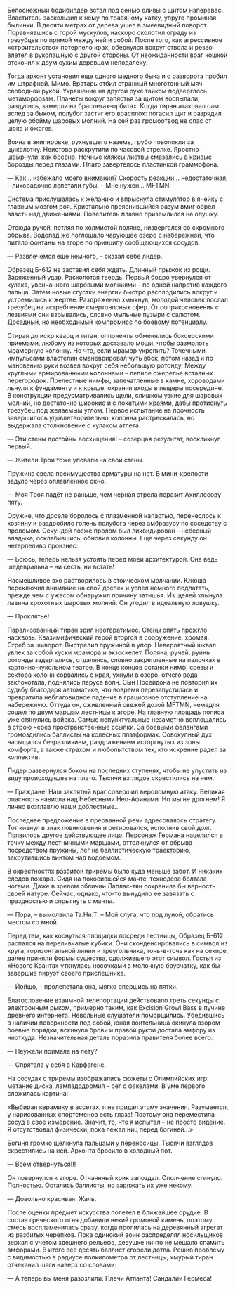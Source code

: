 Белоснежный бодибилдер встал под сенью оливы с щитом наперевес. Властитель заскользил к нему по травяному катку, упруго проминая былинки. В десяти метрах от дерева ушел в змеевидный поворот. Поравнявшись с горой мускулов, наскоро сколотил ограду из трезубцев по прямой между ней и собой. После того, как агрессивное «строительство» потерпело крах, обернулся вокруг ствола и резво влетел в рукопашную с другой стороны. От неожиданности враг кошкой отскочил к двум сухим деревцам неподалеку. 

Тогда архонт установил еще одного медного быка и с разворота пробил им штрафной. Мимо. Вратарь отбил странный многотонный мяч свободной рукой. Украшение на другой руке тайком подверглось метаморфозам. Планеты вокруг запястья за щитом воспылали, раздулись, замерли на браслетах-орбитах. Когда тиран атаковал сам вслед за быком, полубог застиг его врасплох: погасил щит и разрядил целую обойму шаровых молний. На сей раз громоотвод не спас от шока и ожогов. 

Воина в экипировке, рухнувшего наземь, грубо поволокли за щиколотку. Неистово раскрутили по часовой стрелке. Яростно швырнули, как бревно. Ночные кляксы листвы смазались в кривые борозды перед глазами. Плато завертелось пластинкой граммофона.

— Как... избежало моего внимания? Скорость реакции... недостаточная, – лихорадочно лепетали губы, – Мне нужен... MFTMN!

Система прислушалась к желанию и впрыснула стимулятор в ячейку с главным мозгом роя. Кристально прояснившийся разум вмиг обрел власть над движениями. Повелитель плавно приземлился на опушку. 

Отсюда ручей, петляя по холмистой поляне, низвергался со скромного обрыва. Водопад же поглощало чарующее озеро с набережной, что питало фонтаны на агоре по принципу сообщающихся сосудов.

— Развлечемся еще немного, – сказал себе лидер.

Образец Б-612 не заставил себя ждать. Длинный прыжок из рощи. Заряженный удар. Расколотая твердь. Первый бодро увернулся от кулака, увенчанного шаровыми молниями – по одной напротив каждого пальца. Затем новые сгустки энергии быстро расплодились вокруг и устремились к жертве. Раздраженно хмыкнув, молодой человек послал трезубец на истребление смертоносных сфер. От соприкосновения с лезвиями они взрывались, словно мыльные пузыри с салютом. Досадный, но необходимый компромисс по боевому потенциалу.

Стирая до искр кварц и титан, оппоненты обменялись боксерскими приемами, любому из которых доставало мощи, чтобы размолоть мраморную колонну. Но что, если мрамор укрепить? Точечными импульсами властелин сманеврировал чуть вбок, потом назад и по мановению руки возвел вокруг себя небольшую ротонду. Между круглыми армированными колоннами – лепное ожерелье вставных перегородок. Прелестные нимфы, запечатленные в камне, хороводами льнули к фундаменту и к крыше, охраняя входы в пещеры посередине. В конструкции предусматривались щели, слишком узкие для шаровых молний, но достаточно широкие и с покатыми краями, дабы протиснуть трезубец под желаемым углом. Первое испытание на прочность завершилось удовлетворительно: колонна растрескалась, но выдержала столкновение с кулаком атлета.

— Эти стены достойны восхищения! – созерцая результат, воскликнул первый.

— Жители Трои тоже уповали на свои стены.

Пружина свела преимущества арматуры на нет. В мини-крепости задуло через оплавленное окно.

— Моя Троя падёт не раньше, чем черная стрела поразит Ахиллесову пяту.

Оружие, что доселе боролось с плазменной напастью, перенеслось к хозяину и раздробило голень полубога через амбразуру по соседству с проломом. Секундой позже пролом был ликвидирован – небесный владыка, осклабившись, обновил колонны. Еще через секунду он нетерпеливо произнес:

— Боюсь, теперь нельзя устоять перед моей архитектурой. Она ведь шедевральна – ни сесть, ни встать!

Насмешливое эхо растворилось в стоическом молчании. Юноша переключил внимание на свой доспех и успел немного подлатать, прежде чем с ужасом обнаружил причину затишья. Из щелей хлынула лавина крохотных шаровых молний. Он угодил в идеальную ловушку.

— Проклятье!

Парализованный тиран зрил неотвратимое. Стены опять прожгло насквозь. Квазимифический герой вторгся в сооружение, хромая. Сгреб за шиворот. Выстрелил пружиной в упор. Невероятный шквал увлек за собой куски мрамора и экзоскелет. Поляна, ручей, руины ротонды задергались, отдаляясь, словно закрепленные на палочках в картонно-кукольном театре. В конце концов останки нимф, срезы и сектора колонн сорвались с края, ухнули в озеро, отчего вода заклокотала, поднялись паруса волн. Сын Посейдона не повторил их судьбу благодаря автоматике, что вовремя перезапустилась и превратила неблаговидное падение в грациозное отступление на набережную. Оттуда он, оживленный свежей дозой MFTMN, немедля сошел по двум маршам лестницы к агоре. На главную площадь полиса уже стянулись войска. Самые непунктуальные незаметно воплощались в строю через пространственные ссылки. За боевыми фалангами громоздились баллисты на колесных платформах. Совокупный дух насыщался безразличием, раздражением исторгнутых из зоны комфорта, а также страхом и любопытством тех, кто искренне радел за коллектив.

Лидер развернулся боком на последних ступенях, чтобы не упустить из виду происходящее на плато. Тысячи взглядов скрестились на нем. 

— Граждане! Наш заклятый враг совершил вероломную атаку. Великая опасность нависла над Небесными Нео-Афинами. Но мы не дрогнем! Я лично возглавлю наши доблестные...

Последнее предложение в прерванной речи адресовалось стратегу. Тот кивнул в знак повиновения и ретировался, исполнив свой долг. Появилось другое действующее лицо. Персонаж Германа нацелился в точку между лестничными маршами, оттолкнулся от обрыва посредством пружины, лег на баллистическую траекторию, закрутившись винтом над водоемом. 

В окрестностях разбитой триремы было куда меньше забот. И никаких следов пожара. Сидя на покосившейся мачте, технодева болтала ногами. Даже в зрелом обличии Лаплас-тян сохранила бы верность своей натуре. Сейчас, однако, что-то вынудило ее завязать с праздностью и спрыгнуть с мачты.

— Пора, – вымолвила Та.Ни.Т. – Мой слуга, что под луной, обратись местом со мной.

Перед тем, как коснуться площадки посреди лестницы, Образец Б-612 распался на переливчатые кубики. Они сконденсировались в символ из круга, горизонтальной линии и треугольника, точь-в-точь как на секире, далее приняли формы существа, одолжившего этот символ. Гостья из «Нового Кванта» уткнулась носочками в молочную брусчатку, как бы завершив пируэт своего приспешника.

— Йойщо, – пролепетала она, мягко опершись на пятки.

Благословение взаимной телепортации действовало треть секунды с электронным рыком, примерно таким, как Excision Growl Bass в пучине древнего интернета. Невольные слушатели поморщились. Убедившись в наличии поверхности под собой, юная воительница окинула взором боевые порядки, вскинула брови и правой рукой достала амфору из ниоткуда. Незначительная деталь поразила правителя более всего:

— Неужели поймала на лету?

— Спрятала у себя в Карфагене.

На сосудах с триремы изображались сюжеты с Олимпийских игр: метание диска, лампадодромия – бег с факелами. В уме первого сложилась картина:

«Выбирая керамику в ассетах, я не придал этому значения. Разумеется, у нарисованных спортсменов есть глаза! Поэтому она переместила сосуд в свое измерение. Значит, то, что я испытал – не просто видение. Я отсутствовал физически, пока лежал ниц перед богиней...»

Богиня громко щелкнула пальцами у переносицы. Тысячи взглядов скрестились на ней. Архонта бросило в холодный пот.

— Всем отвернуться!!!

Он повернулся к агоре. Отчаянный крик запоздал. Ополчение сгинуло. Полностью. Остались баллисты, но заряжать их уже некому.

— Довольно красивая. Жаль.

После оценки предмет искусства полетел в ближайшее орудие. В состав греческого огня добавили некий громовой камень, поэтому смесь воспламенилась сразу, когда пролилась на деревянный агрегат из разбитых черепков. Пока одинокий воин распределял носильщиков зеркал с учетом здешнего рельефа, девушке ничто не мешало спамить амфорами. В итоге все десять баллист сгорели дотла. Решив проблему с видимостью в радиусе полкилометра от лестницы, хмурый тиран отчеканил шаги наверх со словами:

— А теперь вы меня разозлили. Плечи Атланта! Сандалии Гермеса!
